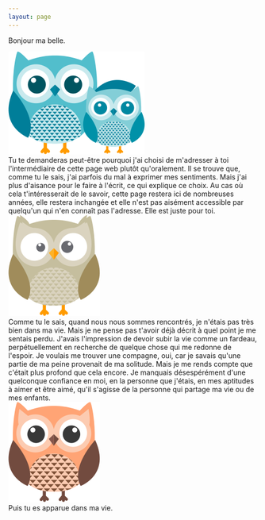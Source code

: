 ```yaml
---
layout: page
---
```


Bonjour ma belle.

<div>

<img class="w-25 mr-3 mt-2 mb-1 float-left" src="./owl1.png">
<div markdown="1">
Tu te demanderas peut-être pourquoi j'ai choisi de m'adresser à toi l'intermédiaire de cette page web plutôt qu'oralement. Il se trouve que, comme tu le sais, j'ai parfois du mal à exprimer mes sentiments. Mais j'ai plus d'aisance pour le faire à l'écrit, ce qui explique ce choix. Au cas où cela t'intéresserait de le savoir, cette page restera ici de nombreuses années, elle restera inchangée et elle n'est pas aisément accessible par quelqu'un qui n'en connaît pas l'adresse. Elle est juste pour toi.
</div>
</div>

<div>
<img class="w-25 ml-3 mt-2 mb-1 float-right" src="./owl2.png">
<div markdown="1">
Comme tu le sais, quand nous nous sommes rencontrés, je n'étais pas très bien dans ma vie. Mais je ne pense pas t'avoir déjà décrit à quel point je me sentais perdu. J'avais l'impression de devoir subir la vie comme un fardeau, perpétuellement en recherche de quelque chose qui me redonne de l'espoir. Je voulais me trouver une compagne, oui, car je savais qu'une partie de ma peine provenait de ma solitude. Mais je me rends compte que c'était plus profond que cela encore. Je manquais désespérément d'une quelconque confiance en moi, en la personne que j'étais, en mes aptitudes à aimer et être aimé, qu'il s'agisse de la personne qui partage ma vie ou de mes enfants.
</div>
</div>

<div>
<img class="w-25 mr-3 mt-2 mb-1 float-left" src="./owl3.png">
<div markdown="1">
Puis tu es apparue dans ma vie.
</div>
</div>
